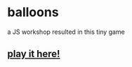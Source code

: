 # balloons
a JS workshop resulted in this tiny game
## [play it here!](https://louilinn.github.io/balloons/.)
